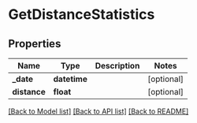 # GetDistanceStatistics

## Properties
Name | Type | Description | Notes
------------ | ------------- | ------------- | -------------
**_date** | **datetime** |  | [optional] 
**distance** | **float** |  | [optional] 

[[Back to Model list]](../README.md#documentation-for-models) [[Back to API list]](../README.md#documentation-for-api-endpoints) [[Back to README]](../README.md)


